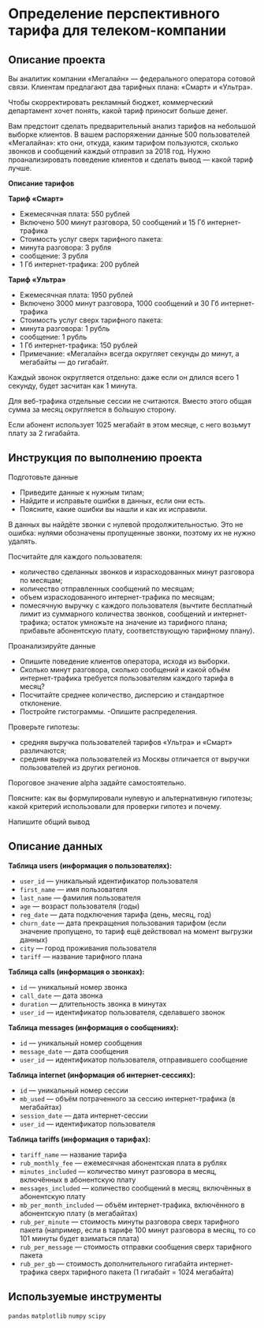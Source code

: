 # Определение перспективного тарифа для телеком-компании

## Описание проекта

Вы аналитик компании «Мегалайн» — федерального оператора сотовой связи. Клиентам предлагают два тарифных плана: «Смарт» и «Ультра». 

Чтобы скорректировать рекламный бюджет, коммерческий департамент хочет понять, какой тариф приносит больше денег. 

Вам предстоит сделать предварительный анализ тарифов на небольшой выборке клиентов. В вашем распоряжении данные 500 пользователей «Мегалайна»: кто они, откуда, каким тарифом пользуются, сколько звонков и сообщений каждый отправил за 2018 год. Нужно проанализировать поведение клиентов и сделать вывод — какой тариф лучше.

**Описание тарифов**

**Тариф «Смарт»**
- Ежемесячная плата: 550 рублей
- Включено 500 минут разговора, 50 сообщений и 15 Гб интернет-трафика
- Стоимость услуг сверх тарифного пакета:
- минута разговора: 3 рубля
- сообщение: 3 рубля
- 1 Гб интернет-трафика: 200 рублей

**Тариф «Ультра»**
- Ежемесячная плата: 1950 рублей
- Включено 3000 минут разговора, 1000 сообщений и 30 Гб интернет-трафика
- Стоимость услуг сверх тарифного пакета:
- минута разговора: 1 рубль
- сообщение: 1 рубль
- 1 Гб интернет-трафика: 150 рублей
- Примечание: «Мегалайн» всегда округляет секунды до минут, а мегабайты — до гигабайт.

Каждый звонок округляется отдельно: даже если он длился всего 1 секунду, будет засчитан как 1 минута.

Для веб-трафика отдельные сессии не считаются. Вместо этого общая сумма за месяц округляется в бо́льшую сторону.

Если абонент использует 1025 мегабайт в этом месяце, с него возьмут плату за 2 гигабайта.

## Инструкция по выполнению проекта

Подготовьте данные 
- Приведите данные к нужным типам; 
- Найдите и исправьте ошибки в данных, если они есть. 
- Поясните, какие ошибки вы нашли и как их исправили. 

В данных вы найдёте звонки с нулевой продолжительностью. Это не ошибка: нулями обозначены пропущенные звонки, поэтому их не нужно удалять. 

Посчитайте для каждого пользователя: 
- количество сделанных звонков и израсходованных минут разговора по месяцам; 
- количество отправленных сообщений по месяцам; 
- объем израсходованного интернет-трафика по месяцам; 
- помесячную выручку с каждого пользователя (вычтите бесплатный лимит из суммарного количества звонков, сообщений и интернет-трафика; остаток умножьте на значение из тарифного плана; прибавьте абонентскую плату, соответствующую тарифному плану).

Проанализируйте данные 
- Опишите поведение клиентов оператора, исходя из выборки. 
- Сколько минут разговора, сколько сообщений и какой объём интернет-трафика требуется пользователям каждого тарифа в месяц? 
- Посчитайте среднее количество, дисперсию и стандартное отклонение. 
- Постройте гистограммы. 
-Опишите распределения.

Проверьте гипотезы:
- средняя выручка пользователей тарифов «Ультра» и «Смарт» различаются; 
- средняя выручка пользователей из Москвы отличается от выручки пользователей из других регионов. 

Пороговое значение alpha задайте самостоятельно. 

Поясните: как вы формулировали нулевую и альтернативную гипотезы; какой критерий использовали для проверки гипотез и почему.

Напишите общий вывод 

## Описание данных 

**Таблица users (информация о пользователях):**
- `user_id` — уникальный идентификатор пользователя
- `first_name` — имя пользователя
- `last_name` — фамилия пользователя
- `age` — возраст пользователя (годы)
- `reg_date` — дата подключения тарифа (день, месяц, год)
- `churn_date` — дата прекращения пользования тарифом (если значение пропущено, то тариф ещё действовал на момент выгрузки данных)
- `city` — город проживания пользователя
- `tariff` — название тарифного плана

**Таблица calls (информация о звонках):**
- `id` — уникальный номер звонка
- `call_date` — дата звонка
- `duration` — длительность звонка в минутах
- `user_id` — идентификатор пользователя, сделавшего звонок

**Таблица messages (информация о сообщениях):**
- `id` — уникальный номер сообщения
- `message_date` — дата сообщения
- `user_id` — идентификатор пользователя, отправившего сообщение

**Таблица internet (информация об интернет-сессиях):**
- `id` — уникальный номер сессии
- `mb_used` — объём потраченного за сессию интернет-трафика (в мегабайтах)
- `session_date` — дата интернет-сессии
- `user_id` — идентификатор пользователя

**Таблица tariffs (информация о тарифах):**
- `tariff_name` — название тарифа
- `rub_monthly_fee` — ежемесячная абонентская плата в рублях
- `minutes_included` — количество минут разговора в месяц, включённых в абонентскую плату
- `messages_included` — количество сообщений в месяц, включённых в абонентскую плату
- `mb_per_month_included` — объём интернет-трафика, включённого в абонентскую плату (в мегабайтах)
- `rub_per_minute` — стоимость минуты разговора сверх тарифного пакета (например, если в тарифе 100 минут разговора в месяц, то со 101 минуты будет взиматься плата)
- `rub_per_message` — стоимость отправки сообщения сверх тарифного пакета
- `rub_per_gb` — стоимость дополнительного гигабайта интернет-трафика сверх тарифного пакета (1 гигабайт = 1024 мегабайта)

## Используемые инструменты

`pandas` `matplotlib` `numpy` `scipy`
